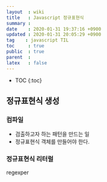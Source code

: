 ```yaml
---
layout  : wiki
title   : Javascript 정규표현식
summary : 
date    : 2020-01-31 19:37:16 +0900
updated : 2020-01-31 20:05:29 +0900
tag    : javascript TIL
toc     : true
public  : true
parent  : 
latex   : false
---
```

* TOC
{:toc}

## 정규표현식 생성 

### 컴파일

* 검출하고자 하는 패턴을 만드는 일 
* 정규표현식 객체를 만들어야 한다.
### 정규표현식 리터럴

regexper
